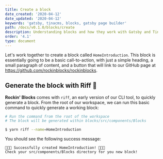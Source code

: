 ```yaml
---
title: Create a block
date_created: '2020-04-12'
date_updated: '2020-04-12'
keywords: 'gatsby, tinacms, blocks, gatsby page builder'
path: /docs/v0.1.0/blocks/create
description: Understanding blocks and how they work with Gatsby and Tina CMS.
order: '4.1'
type: document
---
```


Let's work together to create a block called `HomeIntroduction`. This block is essentially going to be a basic call-to-action, with just a simple heading, a small paragraph of content, and a button that will link to our GitHub page at https://github.com/rockinblocks/rockinblocks.

## Generate the block with Riff 🎸

**Rockin' Blocks** comes with `riff`, an early version of our CLI tool, to quickly generate a block. From the root of our workspace, we can run this basic command to quickly generate a working block:

```bash
# Run the command from the root of the workspace
# The block will be generated within blocks/src/components/Blocks

$ yarn riff --name=HomeIntroduction
```

You should see the following success message:

```
🎸🎶🤘 Successfully created HomeIntroduction! 🤘🎶🎸
Check your src/components/Blocks directory for you new block!
```